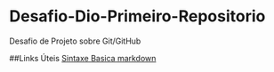 # Desafio-Dio-Primeiro-Repositorio
Desafio de Projeto sobre Git/GitHub


##Links Úteis
[Sintaxe Basica markdown](https://www.markdownguide.org/basic-syntax/)
